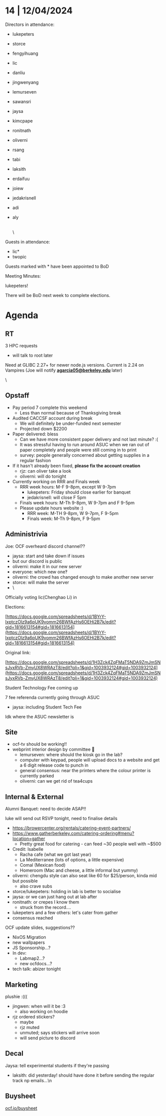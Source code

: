 # 14 | 12/04/2024

Directors in attendance:


* lukepeters
* storce
* fengyihuang
* lic
* danliu
* jingwenyang
* lemurseven
* sawansri
* jaysa
* kimcpape
* ronitnath
* oliverni
* rsang
* tabi
* laksith
* erdaifuu
* joiew
* jedakrisnell
* adi
* aly

  \
  \


Guests in attendance:

* lic\*
* twopic

Guests marked with \* have been appointed to BoD


Meeting Minutes:

lukepeters!


There will be BoD next week to complete elections.

# Agenda

## RT

3 HPC requests

* will talk to root later

Need at GLIBC 2.27+ for newer node.js versions. Current is 2.24 on Vampires (Joe will notify **agarcia05@berkeley.edu** later)


\
## Opstaff

* Pay period 7 complete this weekend
  * Less than normal because of Thanksgiving break
* Audited CACCSF account during break
  * We will definitely be under-funded next semester
  * Projected down $2200
* Paper delivered: bless
  * Can we have more consistent paper delivery and not last minute? :(
  * It was stressful having to run around ASUC when we ran out of paper completely and people were still coming in to print
  * survey: people generally concerned about getting supplies in a regular fashion
* If it hasn't already been fixed, **please fix the account creation**
  * rjz: can oliver take a look
  * oliverni: will do tonight
* Currently working on RRR and Finals week
  * RRR week hours: M-F 9-8pm, except W 9-7pm
    * lukepeters: Friday should close earlier for banquet
    * jedakrisnell: will close F 5pm
  * Finals week hours: M-Th 9-8pm, W 9-7pm and F 9-5pm
  * Please update hours website :)
    * RRR week: M-TH 9-8pm, W 9-7pm, F 9-5pm
    * Finals week: M-Th 9-8pm, F 9-5pm

## Administrivia

Joe: OCF overheard discord channel??

* jaysa: start and take down if issues
* but our discord is public
* oliverni: make it in our new server
* everyone: which new one‽
* oliverni: the crowd has changed enough to make another new server
* storce: will make the server
* \

Officially voting lic(Chenghao Li) in

Elections:

[https://docs.google.com/spreadsheets/d/1BYrY-IxptczOlz9a6pUK9vomm26BWfAzHs6OEHi2B7k/edit?gid=1816613154#gid=1816613154](https://docs.google.com/spreadsheets/d/1BYrY-IxptczOlz9a6pUK9vomm26BWfAzHs6OEHi2B7k/edit?gid=1816613154#gid=1816613154)

Original link:

[https://docs.google.com/spreadsheets/d/1H3Zck4ZqFMaT5NDA9ZmJmSNsJyxRVb-ZmyUX8WRAzT8/edit?pli=1&gid=1003932124#gid=1003932124](https://docs.google.com/spreadsheets/d/1H3Zck4ZqFMaT5NDA9ZmJmSNsJyxRVb-ZmyUX8WRAzT8/edit?pli=1&gid=1003932124#gid=1003932124)


Student Technology Fee coming up

7 fee referenda currently going through ASUC

* jaysa: including Student Tech Fee

Idk where the ASUC newsletter is

## Site

* ocf-tv should be working!!
* webprint interior design by committee :woozy_face:
  * lemurseven: where should the kiosk go in the lab?
  * computer with keypad, people will upload docs to a website and get a 6 digit release code to punch in
  * general consensus: near the printers where the colour printer is currently parked
  * oliverni: can we get rid of tea4cups

## Internal & External

Alumni Banquet: need to decide ASAP!!

luke will send out RSVP tonight, need to finalise details

* <https://browercenter.org/rentals/catering-event-partners/>
* <https://www.gatherberkeley.com/catering-ordering#menu?location=gather>
  * Pretty great food for catering - can feed \~30 people well with \~$500
* Credit: Isabelle
  * Racha cafe (what we got last year)
  * La Mediterranee (lots of options, a little expensive)
  * Comal (Mexican food)
  * Homeroom (Mac and cheese, a little informal but yummy)
* oliverni: chengdu style can also seat like 60 for $25/person, kinda mid but possible
  * also crave subs
* storce/lukepeters: holding in lab is better to socialise
* jaysa: or we can just hang out at lab after
* ronitnath: or crepes I know them
  * struck from the record….
* lukepeters and a few others: let's cater from gather
* consensus reached

OCF update slides, suggestions??

* NixOS Migration
* new wallpapers
* JS Sponsorship…?
* In dev:
  * Labmap2…?
  * new ocfdocs…?
* tech talk: abizer tonight

## Marketing

plushie :(((

* jingwen: when will it be :3
  * also working on hoodie
* rjz ordered stickers?
  * maybe
  * rjz muted
  * unmuted; says stickers will arrive soon
  * will send picture to discord

## Decal

Jaysa: tell experimental students if they're passing

* laksith: did yesterday! should have done it before sending the regular track np emails…\n

## Buysheet

[ocf.io/buysheet](https://ocf.io/buysheet)